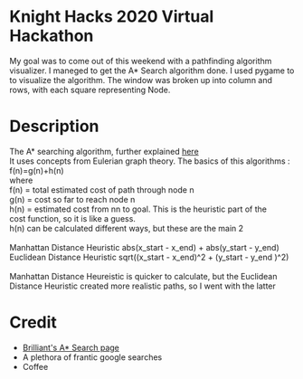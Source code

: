# Knight Hacks 2020 Virtual Hackathon
My goal was to come out of this weekend with a pathfinding algorithm visualizer. I maneged to get the A* Search algorithm done. I used pygame to to visualize the algorithm. The window was broken up into column and rows, with each square representing Node.
# Description
The A* searching algorithm, further explained [here](https://brilliant.org/wiki/a-star-search/)<br/>
It uses concepts from Eulerian graph theory. The basics of this algorithms : <br/>
f(n)=g(n)+h(n)
<br/>where  <br/>
f(n) = total estimated cost of path through node n<br/>
g(n) = cost so far to reach node n<br/>
h(n) = estimated cost from nn to goal. This is the heuristic part of the  
 cost function, so it is like a guess. <br/>
h(n) can be calculated different ways, but these are the main 2<br/>  
 Manhattan Distance Heuristic abs(x_start - x_end) + abs(y_start - y_end)<br
 /> Euclidean Distance Heuristic sqrt((x_start - x_end)^2 + (y_start - y_end
 )^2)<br/> <br>
Manhattan Distance Heureistic is quicker to calculate, but the Euclidean  
Distance Heuristic created more realistic paths, so I went with the latter
# Credit

 - [Brilliant's A* Search page](https://brilliant.org/wiki/a-star-search/)
 - A plethora of frantic google searches
 - Coffee